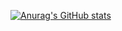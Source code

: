 [![Anurag's GitHub stats](https://github-readme-stats.vercel.app/api?username=honpery)](https://github.com/anuraghazra/github-readme-stats)
